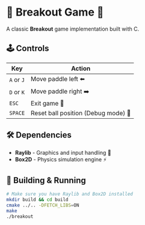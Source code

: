 # 🧱 Breakout Game 🏓

A classic **Breakout** game implementation built with C.

## 🕹️ Controls

| Key | Action |
|-----|--------|
| `A` or `J` | Move paddle left ⬅️ |
| `D` or `K` | Move paddle right ➡️ |
| `ESC` | Exit game 🚪 |
| `SPACE` | Reset ball position (Debug mode) 🔄 |

## 🛠️ Dependencies

- **Raylib** - Graphics and input handling 🎨
- **Box2D** - Physics simulation engine ⚡

## 🚀 Building & Running

```bash
# Make sure you have Raylib and Box2D installed
mkdir build && cd build
cmake ../.. -DFETCH_LIBS=ON
make
./breakout
```
